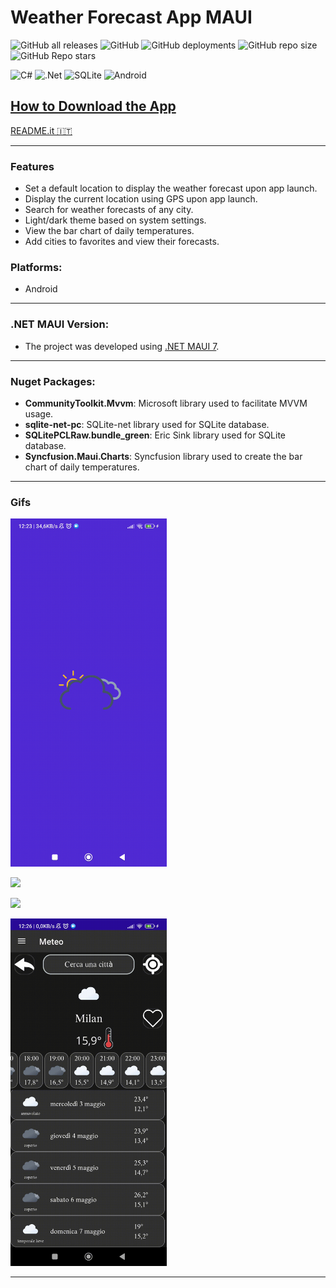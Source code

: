 # Weather Forecast App MAUI

![GitHub all releases](https://img.shields.io/github/downloads/GiorgioCitterio/WeatherForecastAppMAUI/total)
![GitHub](https://img.shields.io/github/license/GiorgioCitterio/WeatherForecastAppMAUI)
![GitHub deployments](https://img.shields.io/github/deployments/GiorgioCitterio/WeatherForecastAppMAUI/github-pages)
![GitHub repo size](https://img.shields.io/github/repo-size/GiorgioCitterio/WeatherForecastAppMAUI)
![GitHub Repo stars](https://img.shields.io/github/stars/GiorgioCitterio/WeatherForecastAppMAUI)

![C#](https://img.shields.io/badge/c%23-%23239120.svg?style=for-the-badge&logo=c-sharp&logoColor=white)
![.Net](https://img.shields.io/badge/.NET-5C2D91?style=for-the-badge&logo=.net&logoColor=white)
![SQLite](https://img.shields.io/badge/sqlite-%2307405e.svg?style=for-the-badge&logo=sqlite&logoColor=white)
![Android](https://img.shields.io/badge/Android-3DDC84?style=for-the-badge&logo=android&logoColor=white)

## [How to Download the App](https://github.com/GiorgioCitterio/WeatherForecastAppMAUI/wiki)

<a href="https://github.com/GiorgioCitterio/WeatherForecastAppMAUI/blob/master/README.it.md">README.it 🇮🇹</a>

---

### Features
- Set a default location to display the weather forecast upon app launch.
- Display the current location using GPS upon app launch.
- Search for weather forecasts of any city.
- Light/dark theme based on system settings.
- View the bar chart of daily temperatures.
- Add cities to favorites and view their forecasts.

### Platforms:
- Android

---
### .NET MAUI Version:
- The project was developed using [.NET MAUI 7](https://learn.microsoft.com/en-us/dotnet/maui/whats-new/dotnet-7?view=net-maui-7.0).

---
### Nuget Packages:
- **CommunityToolkit.Mvvm**: Microsoft library used to facilitate MVVM usage.
- **sqlite-net-pc**: SQLite-net library used for SQLite database.
- **SQLitePCLRaw.bundle_green**: Eric Sink library used for SQLite database.
- **Syncfusion.Maui.Charts**: Syncfusion library used to create the bar chart of daily temperatures.

---
### Gifs

<img src="gifs/app_start.gif" width=250px></img>

<img src="gifs/search_city.gif" width=250px></img>

<img src="gifs/favourites.gif" width=250px></img>

<img src="gifs/settings.gif" width=250px></img>

---
